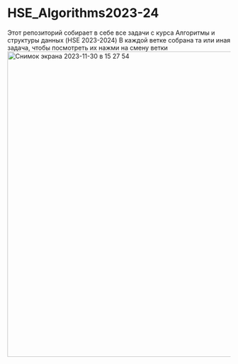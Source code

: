 # HSE_Algorithms2023-24
Этот репозиторий собирает в себе все задачи с курса Алгоритмы и структуры данных (HSE 2023-2024)
В каждой ветке собрана та или иная задача, чтобы посмотреть их нажми на смену ветки
<img width="690" alt="Снимок экрана 2023-11-30 в 15 27 54" src="https://github.com/Donilwel/HSE_Algorithms2023-24/assets/134236921/00a08915-a15e-4695-9ad8-93c580df3ce0">
